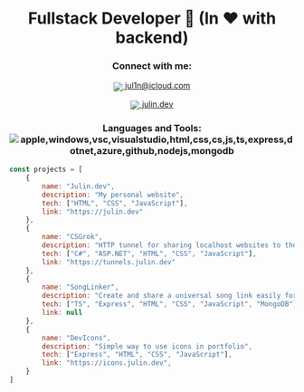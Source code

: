 <h1 align="center">Fullstack Developer 👋 (In ❤️ with backend)</h1>

<h3 align="center">Connect with me:</h3>
<p align="center" >
<a href="mailto:jul1n@icloud.com" target="_blank">
	<img src="https://icons.julin.dev/icons?i=applemail&amp;size=30" align="center">
	jul1n@icloud.com
</p>
<p align="center" >
	<a href="https://julin.dev" target="_blank" style="border-radius:10%">
		<img src="https://icons.julin.dev/icons?i=www&amp;size=30&bg=fff" align="center">
		julin.dev
    </a>
</p>

<h3 align="center">
Languages and Tools:
    <img align="center" src="https://icons.julin.dev/icons?i=apple,windows,vsc,visualstudio,html,css,cs,js,ts,express,dotnet,azure,github,nodejs,mongodb&size=40&space=20" alt="apple,windows,vsc,visualstudio,html,css,cs,js,ts,express,dotnet,azure,github,nodejs,mongodb"/>
</h3>

```javascript
const projects = [
    {
        name: "Julin.dev",
        description: "My personal website",
        tech: ["HTML", "CSS", "JavaScript"],
        link: "https://julin.dev"
    },
    {
        name: "CSGrok",
        description: "HTTP tunnel for sharing localhost websites to the public",
        tech: ["C#", "ASP.NET", "HTML", "CSS", "JavaScript"],
        link: "https://tunnels.julin.dev"
    },
    {
        name: "SongLinker",
        description: "Create and share a universal song link easily for all music platforms",
        tech: ["TS", "Express", "HTML", "CSS", "JavaScript", "MongoDB"],
        link: null
    },
    {
        name: "DevIcons",
        description: "Simple way to use icons in portfolio",
        tech: ["Express", "HTML", "CSS", "JavaScript"],
        link: "https://icons.julin.dev",
    }
]

    
```
